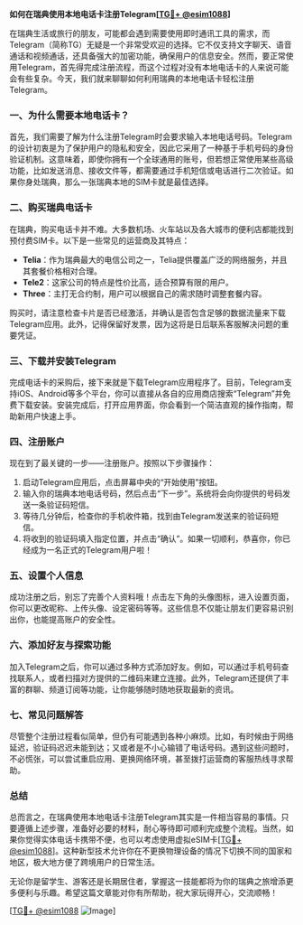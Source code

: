 **如何在瑞典使用本地电话卡注册Telegram[[TG💪+ @esim1088](https://t.me/s/esim1088)]**

在瑞典生活或旅行的朋友，可能都会遇到需要使用即时通讯工具的需求，而Telegram（简称TG）无疑是一个非常受欢迎的选择。它不仅支持文字聊天、语音通话和视频通话，还具备强大的加密功能，确保用户的信息安全。然而，要正常使用Telegram，首先得完成注册流程，而这个过程对没有本地电话卡的人来说可能会有些复杂。今天，我们就来聊聊如何利用瑞典的本地电话卡轻松注册Telegram。

### 一、为什么需要本地电话卡？

首先，我们需要了解为什么注册Telegram时会要求输入本地电话号码。Telegram的设计初衷是为了保护用户的隐私和安全，因此它采用了一种基于手机号码的身份验证机制。这意味着，即使你拥有一个全球通用的账号，但若想正常使用某些高级功能，比如发送消息、接收文件等，都需要通过手机短信或电话进行二次验证。如果你身处瑞典，那么一张瑞典本地的SIM卡就是最佳选择。

### 二、购买瑞典电话卡

在瑞典，购买电话卡并不难。大多数机场、火车站以及各大城市的便利店都能找到预付费SIM卡。以下是一些常见的运营商及其特点：

- **Telia**：作为瑞典最大的电信公司之一，Telia提供覆盖广泛的网络服务，并且其套餐价格相对合理。
- **Tele2**：这家公司的特点是性价比高，适合预算有限的用户。
- **Three**：主打无合约制，用户可以根据自己的需求随时调整套餐内容。

购买时，请注意检查卡片是否已经激活，并确认是否包含足够的数据流量来下载Telegram应用。此外，记得保留好发票，因为这将是日后联系客服解决问题的重要凭证。

### 三、下载并安装Telegram

完成电话卡的采购后，接下来就是下载Telegram应用程序了。目前，Telegram支持iOS、Android等多个平台，你可以直接从各自的应用商店搜索“Telegram”并免费下载安装。安装完成后，打开应用界面，你会看到一个简洁直观的操作指南，帮助新用户快速上手。

### 四、注册账户

现在到了最关键的一步——注册账户。按照以下步骤操作：

1. 启动Telegram应用后，点击屏幕中央的“开始使用”按钮。
2. 输入你的瑞典本地电话号码，然后点击“下一步”。系统将会向你提供的号码发送一条验证码短信。
3. 等待几分钟后，检查你的手机收件箱，找到由Telegram发送来的验证码短信。
4. 将收到的验证码填入指定位置，并点击“确认”。如果一切顺利，恭喜你，你已经成为一名正式的Telegram用户啦！

### 五、设置个人信息

成功注册之后，别忘了完善个人资料哦！点击左下角的头像图标，进入设置页面，你可以更改昵称、上传头像、设定密码等等。这些信息不仅能让朋友们更容易识别出你，也能提高账户的安全性。

### 六、添加好友与探索功能

加入Telegram之后，你可以通过多种方式添加好友。例如，可以通过手机号码查找联系人，或者扫描对方提供的二维码来建立连接。此外，Telegram还提供了丰富的群聊、频道订阅等功能，让你能够随时随地获取最新的资讯。

### 七、常见问题解答

尽管整个注册过程看似简单，但仍有可能遇到各种小麻烦。比如，有时候由于网络延迟，验证码迟迟未能到达；又或者是不小心输错了电话号码。遇到这些问题时，不必慌张，可以尝试重启应用、更换网络环境，甚至拨打运营商的客服热线寻求帮助。

### 总结

总而言之，在瑞典使用本地电话卡注册Telegram其实是一件相当容易的事情。只要遵循上述步骤，准备好必要的材料，耐心等待即可顺利完成整个流程。当然，如果你觉得实体电话卡携带不便，也可以考虑使用虚拟eSIM卡[[TG💪+ @esim1088](https://t.me/s/esim1088)]。这种新型技术允许你在不更换物理设备的情况下切换不同的国家和地区，极大地方便了跨境用户的日常生活。

无论你是留学生、游客还是长期居住者，掌握这一技能都将为你的瑞典之旅增添更多便利与乐趣。希望这篇文章能对你有所帮助，祝大家玩得开心，交流顺畅！

[[TG💪+ @esim1088](https://t.me/s/esim1088) ![Image](https://i.postimg.cc/4NQfJmqS/Snipaste-2025-05-13-00-14-12.png)]